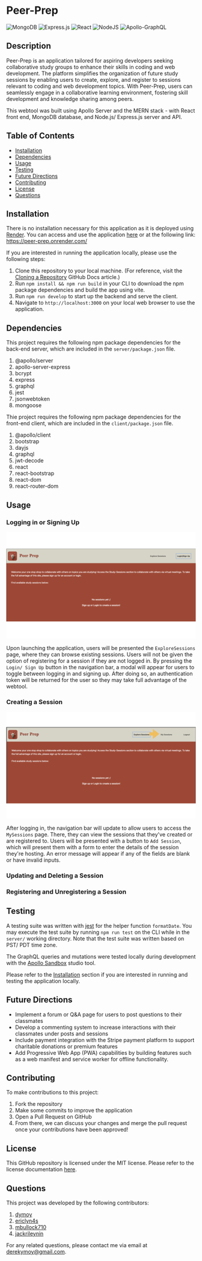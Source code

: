 # Peer-Prep
![MongoDB](https://img.shields.io/badge/MongoDB-%234ea94b.svg?style=for-the-badge&logo=mongodb&logoColor=white)
![Express.js](https://img.shields.io/badge/express.js-%23404d59.svg?style=for-the-badge&logo=express&logoColor=%2361DAFB)
![React](https://img.shields.io/badge/react-%2320232a.svg?style=for-the-badge&logo=react&logoColor=%2361DAFB)
![NodeJS](https://img.shields.io/badge/node.js-6DA55F?style=for-the-badge&logo=node.js&logoColor=white)
![Apollo-GraphQL](https://img.shields.io/badge/-ApolloGraphQL-311C87?style=for-the-badge&logo=apollo-graphql)


## Description
Peer-Prep is an application tailored for aspiring developers seeking collaborative study groups to enhance their skills in coding and web development. The platform simplifies the organization of future study sessions by enabling users to create, explore, and register to sessions relevant to coding and web development topics. With Peer-Prep, users can seamlessly engage in a collaborative learning environment, fostering skill development and knowledge sharing among peers.  

This webtool was built using Apollo Server and the MERN stack - with React front end, MongoDB database, and Node.js/ Express.js server and API. 


## Table of Contents
- [Installation](#installation)
- [Dependencies](#dependencies)
- [Usage](#usage)
- [Testing](#testing)
- [Future Directions](#future-directions)
- [Contributing](#contributing)
- [License](#license)
- [Questions](#questions)


## Installation 
There is no installation necessary for this application as it is deployed using [Render](https://docs.render.com/). You can access and use the application [here](https://peer-prep.onrender.com/) or at the following link: https://peer-prep.onrender.com/

If you are interested in running the application locally, please use the following steps:
1. Clone this repository to your local machine. (For reference, visit the [Cloning a Repository](https://docs.github.com/en/repositories/creating-and-managing-repositories/cloning-a-repository) GitHub Docs article.)
2. Run `npm install && npm run build` in your CLI to download the npm package dependencies and build the app using vite.
3. Run `npm run develop` to start up the backend and serve the client.
4. Navigate to `http://localhost:3000` on your local web browser to use the application. 


## Dependencies
This project requires the following npm package dependencies for the back-end server, which are included in the `server/package.json` file.
1. @apollo/server
2. apollo-server-express
3. bcrypt
4. express
5. graphql
6. jest
7. jsonwebtoken
8. mongoose

Thie project requires the following npm package dependencies for the front-end client, which are included in the `client/package.json` file.

1. @apollo/client
2. bootstrap
3. dayjs
4. graphql
5. jwt-decode
6. react
7. react-bootstrap
8. react-dom
9. react-router-dom


## Usage 

### Logging in or Signing Up 
![Animated Gif of how to login or sign up](./assets/imgs/peer-prep_login_signup.gif)

Upon launching the application, users will be presented the `ExploreSessions` page, where they can browse existing sessions. Users will not be given the option of registering for a session if they are not logged in. By pressing the `Login/ Sign Up` button in the navigation bar, a modal will appear for users to toggle between logging in and signing up. After doing so, an authentication token will be returned for the user so they may take full advantage of the webtool. 

### Creating a Session 
![Animated Gif of how to create a session](./assets/imgs/peer-prep_addSession.gif)

After logging in, the navigation bar will update to allow users to access the `MySessions` page. There, they can view the sessions that they've created or are registered to. Users will be presented with a button to `Add Session`, which will present them with a form to enter the details of the session they're hosting. An error message will appear if any of the fields are blank or have invalid inputs.

### Updating and Deleting a Session 


### Registering and Unregistering a Session


## Testing 
A testing suite was written with [jest](https://www.npmjs.com/package/jest) for the helper function `formatDate`. You may execute the test suite by running `npm run test` on the CLI while in the `server/` working directory. Note that the test suite was written based on PST/ PDT time zone.

The GraphQL queries and mutations were tested locally during development with the [Apollo Sandbox](https://www.apollographql.com/docs/graphos/explorer/sandbox/) studio tool.  

Please refer to the [Installation](#installation) section if you are interested in running and testing the application locally.


## Future Directions 
- Implement a forum or Q&A page for users to post questions to their classmates
- Develop a commenting system to increase interactions with their classmates under posts and sessions
- Include payment integration with the Stripe payment platform to support charitable donations or premium features
- Add Progressive Web App (PWA) capabilities by building features such as a web manifest and service worker for offline functionality.


## Contributing
To make contributions to this project:  
1. Fork the repository  
2. Make some commits to improve the application
3. Open a Pull Request on GitHub
4. From there, we can discuss your changes and merge the pull request once your contributions have been approved!


## License 
This GitHub repository is licensed under the MIT license. Please refer to the license documentation [here](https://opensource.org/licenses/MIT).
  

## Questions
This project was developed by the following contributors: 
1. [dymoy](https://github.com/dymoy)
2. [ericlyn4s](https://github.com/ericlyn4s)
3. [mbullock710](https://github.com/mbullock710)
2. [jackrileynin](https://github.com/jackrileynin)

For any related questions, please contact me via email at <derekymoy@gmail.com>.
